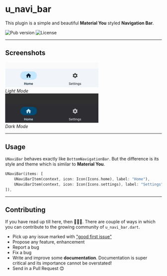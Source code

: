 # u_navi_bar
This plugin is a simple and beautiful **Material You** styled **Navigation Bar**.

![Pub version](https://img.shields.io/pub/v/u_navi_bar)
![License](https://img.shields.io/github/license/TamilKannanCV-personal/u_navi_bar)

---

## Screenshots

[<img src="screenshots/light.jpg" width="300"/>](screenshots/light.jpg)<br>
*Light Mode* <br>
[<img src="screenshots/dark.jpg" width="300"/>](screenshots/dark.jpg) <br>
*Dark Mode*

---

## Usage

`UNaviBar` behaves exactly like `BottomNavigationBar`. But the difference is its style and theme which is similar to **Material You**.
```dart
UNaviBar(items: [
    UNaviBarItem(context, icon: Icon(Icons.home), label: "Home"),        
    UNaviBarItem(context, icon: Icon(Icons.settings), label: "Settings"),
]),
```

---

## Contributing

If you have read up till here, then 🎉🎉🎉. There are couple of ways in which you can contribute to
the growing community of `u_navi_bar.dart`.

- Pick up any issue marked with ["good first issue"](https://github.com/TamilKannanCV-personal/u_navi_bar/issues?q=is%3Aissue+is%3Aopen+label%3A%22good+first+issue%22)
- Propose any feature, enhancement
- Report a bug
- Fix a bug
- Write and improve some **documentation**. Documentation is super critical and its importance
  cannot be overstated!
- Send in a Pull Request 😊

